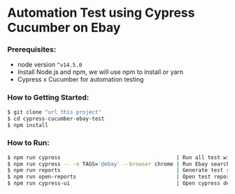 # Automation Test using Cypress Cucumber on Ebay

### Prerequisites:

- node version `^v14.5.0`
- Install Node.js and npm, we will use npm to install or yarn
- Cypress x Cucumber for automation testing

### How to Getting Started:

```sh
$ git clone "url this project"
$ cd cypress-cucumber-ebay-test
$ npm install
```

### How to Run:

```sh
$ npm run cypress                                     | Run all test with headless browser
$ npm run cypress -- -e TAGS='@ebay' --browser chrome | Run Ebay search scenario with chrome browser
$ npm run reports                                     | Generate test report
$ npm run open-reports                                | Open test report
$ npm run cypress-ui                                  | Open cypress desktop
```
